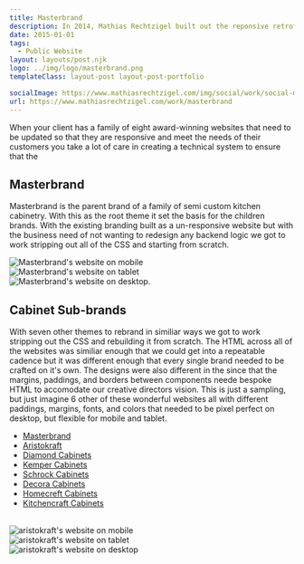 ```yaml
---
title: Masterbrand
description: In 2014, Mathias Rechtzigel built out the reponsive retrofit for Masterbrand and 7 other subsidiaries
date: 2015-01-01
tags:
  - Public Website
layout: layouts/post.njk
logo: ../img/logo/masterbrand.png
templateClass: layout-post layout-post-portfolio

socialImage: https://www.mathiasrechtzigel.com/img/social/work/social-masterbrand.png
url: https://www.mathiasrechtzigel.com/work/masterbrand
---
```


<p class="lead-p">When your client has a family of eight award-winning websites that need to be updated so that they are responsive and meet the needs of their customers you take a lot of care in creating a technical system to ensure that the  </p>

## Masterbrand

Masterbrand is the parent brand of a family of semi custom kitchen cabinetry. With this as the root theme it set the basis for the children brands. With the existing branding built as a un-responsive website but with the business need of not wanting to redesign any backend logic we got to work stripping out all of the CSS and starting from scratch.

<div class='device-collection'>
  <div class='phone-container'>
    <div class='device phone'>
      <img src="/img/masterbrand/masterbrand-mobile.png" alt="Masterbrand's website on mobile">
    </div>
  </div>
  <div class='tablet-container'>
    <div class='device tablet'>
      <img src='/img/masterbrand/masterbrand-tablet.png' alt="Masterbrand's website on tablet">
    </div>
  </div>
  <div class='device desktop'>
    <img src='/img/masterbrand/masterbrand-desktop.png' alt="Masterbrand's website on desktop.">
  </div>
</div>

## Cabinet Sub-brands

With seven other themes to rebrand in similiar ways we got to work stripping out the CSS and rebuilding it from scratch. The HTML across all of the websites was similiar enough that we could get into a repeatable cadence but it was different enough that every single brand needed to be crafted on it's own. The designs were also different in the since that the margins, paddings, and borders between components neede bespoke HTML to accomodate our creative directors vision. This is just a sampling, but just imagine 6 other of these wonderful websites all with different paddings, margins, fonts, and colors that needed to be pixel perfect on desktop, but flexible for mobile and tablet.

<ul>
<li>
<a href="https://www.masterbrand.com/">Masterbrand</a>
</li>
<li>
<a href="http://www.aristokraft.com/">Aristokraft</a>
</li>
<li>
<a href="http://www.diamondcabinets.com/">Diamond Cabinets</a>
</li>
<li>
<a href="http://www.kempercabinets.com/">Kemper Cabinets</a>
</li>
<li>
<a href="http://www.schrock.com/">Schrock Cabinets</a>
</li>
<li>
<a href="http://www.decoracabinets.com/">Decora Cabinets</a>
</li>
<li>
<a href="http://www.homecrestcabinetry.com/">Homecreft Cabinets</a>
</li>
<li>
<a href="http://www.kitchencraft.com/">Kitchencraft Cabinets</a>
</li>
</ul>
<br>

<div class='device-collection'>
  <div class='phone-container'>
    <div class='device phone'>
      <img src="/img/masterbrand/aristokraft-mobile.png" alt="aristokraft's website on mobile">
    </div>
  </div>
  <div class='tablet-container'>
    <div class='device tablet'>
      <img src='/img/masterbrand/aristokraft-tablet.png' alt="aristokraft's website on tablet">
    </div>
  </div>
  <div class='device desktop'>
    <img src='/img/masterbrand/aristokraft-desktop.png' alt="aristokraft's website on desktop">
  </div>
</div>
